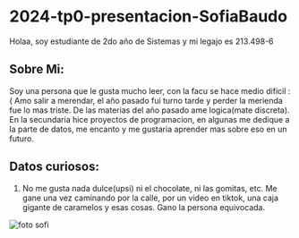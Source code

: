 # 2024-tp0-presentacion-SofiaBaudo
Holaa, soy estudiante de 2do año de Sistemas y mi legajo es 213.498-6

## Sobre Mi:
Soy una persona que le gusta mucho leer, con la facu se hace medio dificil :( Amo salir a merendar, el año pasado fui turno tarde y perder la merienda fue lo mas triste. De las materias del año pasado ame logica(mate discreta). En la secundaria hice proyectos de programacion, en algunas me dedique a la parte de datos, me encanto y me gustaria aprender mas sobre eso en un futuro. 

## Datos curiosos: 
1. No me gusta nada dulce(upsi) ni el chocolate, ni las gomitas, etc. Me gane una vez caminando por la calle, por un video en tiktok, una caja gigante de caramelos y esas cosas. Gano la persona equivocada.

![foto sofi](https://github.com/pdepjm/2024-tp0-presentacion-SofiaBaudo/assets/70955743/c5fecd3b-2059-46e9-a9dc-86c2d0d21476)




